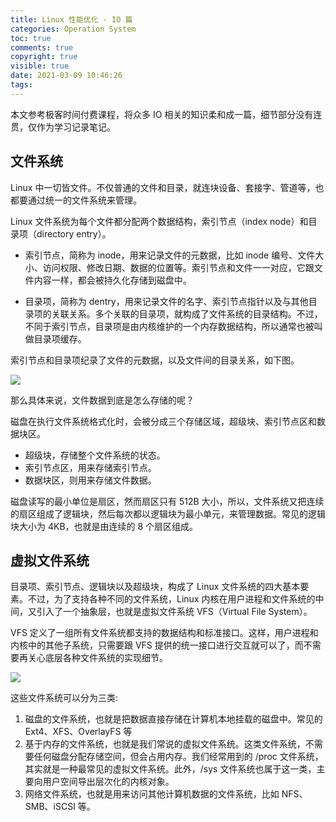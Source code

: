 ```yaml
---
title: Linux 性能优化 - IO 篇
categories: Operation System
toc: true
comments: true
copyright: true
visible: true
date: 2021-03-09 10:46:26
tags:
---
```


本文参考极客时间付费课程，将众多 IO 相关的知识柔和成一篇，细节部分没有连贯，仅作为学习记录笔记。

<!--more-->

## 文件系统

Linux 中一切皆文件。不仅普通的文件和目录，就连块设备、套接字、管道等，也都要通过统一的文件系统来管理。

Linux 文件系统为每个文件都分配两个数据结构，索引节点（index node）和目录项（directory entry）。

- 索引节点，简称为 inode，用来记录文件的元数据，比如 inode 编号、文件大小、访问权限、修改日期、数据的位置等。索引节点和文件一一对应，它跟文件内容一样，都会被持久化存储到磁盘中。

- 目录项，简称为 dentry，用来记录文件的名字、索引节点指针以及与其他目录项的关联关系。多个关联的目录项，就构成了文件系统的目录结构。不过，不同于索引节点，目录项是由内核维护的一个内存数据结构，所以通常也被叫做目录项缓存。

索引节点和目录项纪录了文件的元数据，以及文件间的目录关系，如下图。

![](https://static001.geekbang.org/resource/image/32/47/328d942a38230a973f11bae67307be47.png)

那么具体来说，文件数据到底是怎么存储的呢？

磁盘在执行文件系统格式化时，会被分成三个存储区域，超级块、索引节点区和数据块区。

- 超级块，存储整个文件系统的状态。
- 索引节点区，用来存储索引节点。
- 数据块区，则用来存储文件数据。

磁盘读写的最小单位是扇区，然而扇区只有 512B 大小，所以，文件系统又把连续的扇区组成了逻辑块，然后每次都以逻辑块为最小单元，来管理数据。常见的逻辑块大小为 4KB，也就是由连续的 8 个扇区组成。


## 虚拟文件系统

目录项、索引节点、逻辑块以及超级块，构成了 Linux 文件系统的四大基本要素。不过，为了支持各种不同的文件系统，Linux 内核在用户进程和文件系统的中间，又引入了一个抽象层，也就是虚拟文件系统 VFS（Virtual File System）。

VFS 定义了一组所有文件系统都支持的数据结构和标准接口。这样，用户进程和内核中的其他子系统，只需要跟 VFS 提供的统一接口进行交互就可以了，而不需要再关心底层各种文件系统的实现细节。

![](https://static001.geekbang.org/resource/image/72/12/728b7b39252a1e23a7a223cdf4aa1612.png)

这些文件系统可以分为三类:

1. 磁盘的文件系统，也就是把数据直接存储在计算机本地挂载的磁盘中。常见的 Ext4、XFS、OverlayFS 等
2. 基于内存的文件系统，也就是我们常说的虚拟文件系统。这类文件系统，不需要任何磁盘分配存储空间，但会占用内存。我们经常用到的 /proc 文件系统，其实就是一种最常见的虚拟文件系统。此外，/sys 文件系统也属于这一类，主要向用户空间导出层次化的内核对象。
3. 网络文件系统，也就是用来访问其他计算机数据的文件系统，比如 NFS、SMB、iSCSI 等。
















